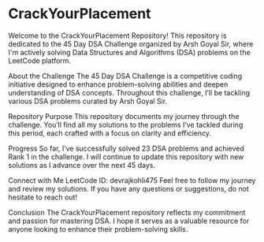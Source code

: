 # CrackYourPlacement

Welcome to the CrackYourPlacement Repository!
This repository is dedicated to the 45 Day DSA Challenge organized by Arsh Goyal Sir, where I'm actively solving Data Structures and Algorithms (DSA) problems on the LeetCode platform.

About the Challenge
The 45 Day DSA Challenge is a competitive coding initiative designed to enhance problem-solving abilities and deepen understanding of DSA concepts. Throughout this challenge, I’ll be tackling various DSA problems curated by Arsh Goyal Sir.

Repository Purpose
This repository documents my journey through the challenge. You’ll find all my solutions to the problems I’ve tackled during this period, each crafted with a focus on clarity and efficiency.

Progress
So far, I’ve successfully solved 23 DSA problems and achieved Rank 1 in the challenge. I will continue to update this repository with new solutions as I advance over the next 45 days.

Connect with Me
LeetCode ID: devrajkohli475
Feel free to follow my journey and review my solutions. If you have any questions or suggestions, do not hesitate to reach out!

Conclusion
The CrackYourPlacement repository reflects my commitment and passion for mastering DSA. I hope it serves as a valuable resource for anyone looking to enhance their problem-solving skills.
